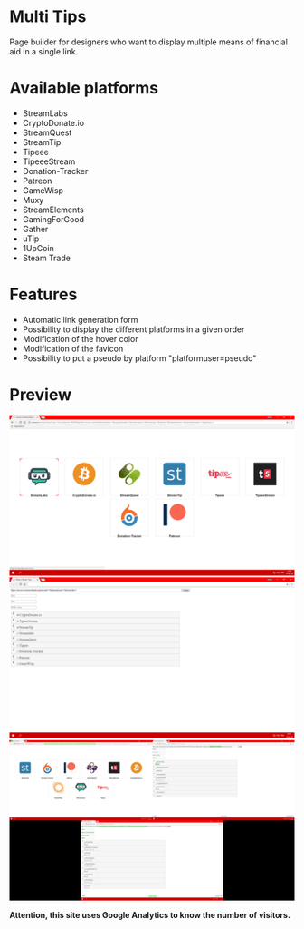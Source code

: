 # Multi Tips
Page builder for designers who want to display multiple means of financial aid in a single link.

# Available platforms
* StreamLabs
* CryptoDonate.io
* StreamQuest
* StreamTip
* Tipeee
* TipeeeStream
* Donation-Tracker
* Patreon
* GameWisp
* Muxy
* StreamElements
* GamingForGood
* Gather
* uTip
* 1UpCoin
* Steam Trade

# Features
- Automatic link generation form
- Possibility to display the different platforms in a given order
- Modification of the hover color
- Modification of the favicon
- Possibility to put a pseudo by platform "platformuser=pseudo"

# Preview
![Public page](/images/public_page.png)
![Settings page](/images/settings_page.png)
![Multiple screens](/images/multiple_screens.png)

**Attention, this site uses Google Analytics to know the number of visitors.**
